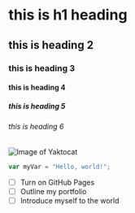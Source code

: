 # this is h1 heading

## this is heading 2

### this is heading 3

#### this is heading 4

##### this is heading 5

###### this is heading 6

![Image of Yaktocat](https://octodex.github.com/images/yaktocat.png)


``` javascript
var myVar = "Hello, world!";
```

- [ ] Turn on GitHub Pages
- [ ] Outline my portfolio
- [ ] Introduce myself to the world

